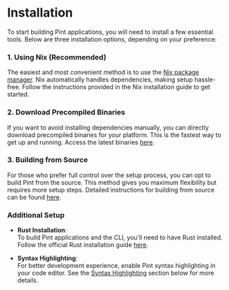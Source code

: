 # Installation

To start building Pint applications, you will need to install a few essential tools. Below are three installation options, depending on your preference:

### 1. **Using Nix** (Recommended)

The easiest and most convenient method is to use the [Nix package manager](nix.md). Nix automatically handles dependencies, making setup hassle-free. Follow the instructions provided in the Nix installation guide to get started.

### 2. **Download Precompiled Binaries**

If you want to avoid installing dependencies manually, you can directly download precompiled binaries for your platform. This is the fastest way to get up and running. Access the latest binaries [here](binaries.md).

### 3. **Building from Source**

For those who prefer full control over the setup process, you can opt to build Pint from the source. This method gives you maximum flexibility but requires more setup steps. Detailed instructions for building from source can be found [here](source.md).

### Additional Setup

- **Rust Installation**:  
  To build Pint applications and the CLI, you'll need to have Rust installed. Follow the official Rust installation guide [here](https://www.rust-lang.org/tools/install).
  
- **Syntax Highlighting**:  
  For better development experience, enable Pint syntax highlighting in your code editor. See the [Syntax Highlighting](#syntax-highlighting) section below for more details.